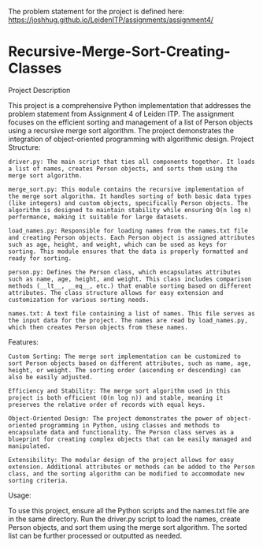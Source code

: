 The problem statement for the project is defined here: https://joshhug.github.io/LeidenITP/assignments/assignment4/
# Recursive-Merge-Sort-Creating-Classes
Project Description

This project is a comprehensive Python implementation that addresses the problem statement from Assignment 4 of Leiden ITP. The assignment focuses on the efficient sorting and management of a list of Person objects using a recursive merge sort algorithm. The project demonstrates the integration of object-oriented programming with algorithmic design.
Project Structure:

    driver.py: The main script that ties all components together. It loads a list of names, creates Person objects, and sorts them using the merge sort algorithm.

    merge_sort.py: This module contains the recursive implementation of the merge sort algorithm. It handles sorting of both basic data types (like integers) and custom objects, specifically Person objects. The algorithm is designed to maintain stability while ensuring O(n log n) performance, making it suitable for large datasets.

    load_names.py: Responsible for loading names from the names.txt file and creating Person objects. Each Person object is assigned attributes such as age, height, and weight, which can be used as keys for sorting. This module ensures that the data is properly formatted and ready for sorting.

    person.py: Defines the Person class, which encapsulates attributes such as name, age, height, and weight. This class includes comparison methods (__lt__, __eq__, etc.) that enable sorting based on different attributes. The class structure allows for easy extension and customization for various sorting needs.

    names.txt: A text file containing a list of names. This file serves as the input data for the project. The names are read by load_names.py, which then creates Person objects from these names.

Features:

    Custom Sorting: The merge sort implementation can be customized to sort Person objects based on different attributes, such as name, age, height, or weight. The sorting order (ascending or descending) can also be easily adjusted.

    Efficiency and Stability: The merge sort algorithm used in this project is both efficient (O(n log n)) and stable, meaning it preserves the relative order of records with equal keys.

    Object-Oriented Design: The project demonstrates the power of object-oriented programming in Python, using classes and methods to encapsulate data and functionality. The Person class serves as a blueprint for creating complex objects that can be easily managed and manipulated.

    Extensibility: The modular design of the project allows for easy extension. Additional attributes or methods can be added to the Person class, and the sorting algorithm can be modified to accommodate new sorting criteria.

Usage:

To use this project, ensure all the Python scripts and the names.txt file are in the same directory. Run the driver.py script to load the names, create Person objects, and sort them using the merge sort algorithm. The sorted list can be further processed or outputted as needed.

